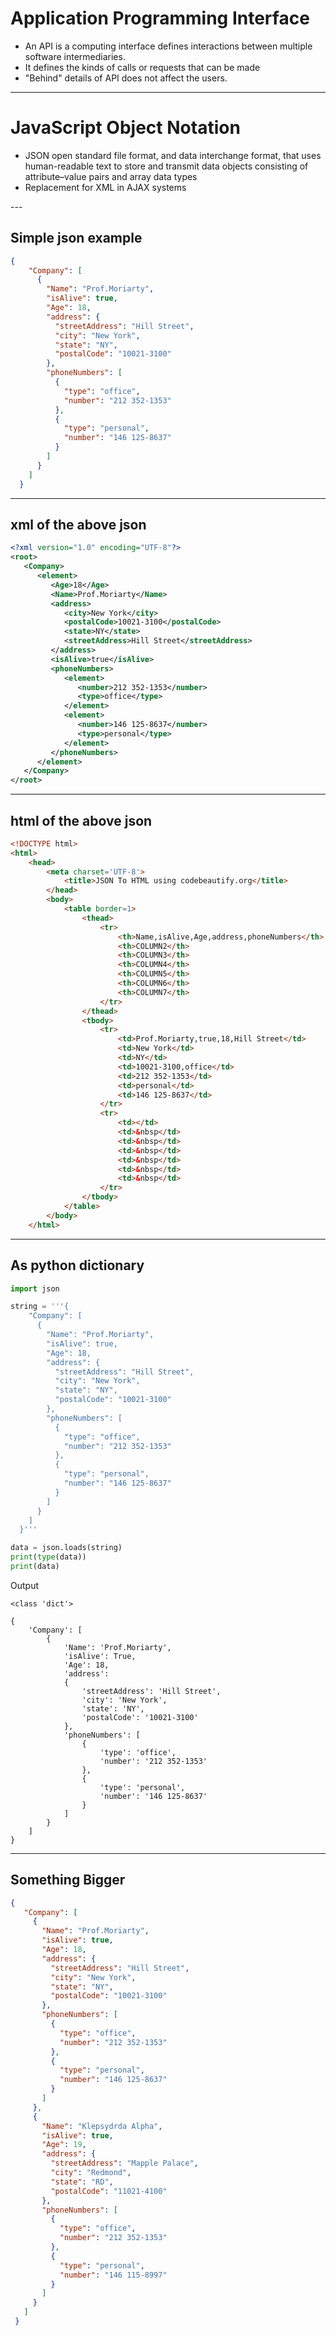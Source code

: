 # Application Programming Interface


<ul>
<li>
An API is a computing interface defines interactions between multiple software intermediaries. 
</li>

<li>
It defines the kinds of calls or requests that can be made
</li>

<li>
"Behind" details of  API does not affect the users.
</li>
</ul>

---

# JavaScript Object Notation


<ul>
<li>
JSON open standard file format, and data interchange format, that uses human-readable text to store and transmit data objects consisting of attribute–value pairs and array data types  
</li>

<li>
Replacement for XML in AJAX systems
</li>

</ul>
---

##  Simple json example


```json
{
    "Company": [
      {
        "Name": "Prof.Moriarty",
        "isAlive": true,
        "Age": 18,
        "address": {
          "streetAddress": "Hill Street",
          "city": "New York",
          "state": "NY",
          "postalCode": "10021-3100"
        },
        "phoneNumbers": [
          {
            "type": "office",
            "number": "212 352-1353"
          },
          {
            "type": "personal",
            "number": "146 125-8637"
          }
        ]
      }
    ]
  }
```
---


## xml of the above json


```xml
<?xml version="1.0" encoding="UTF-8"?>
<root>
   <Company>
      <element>
         <Age>18</Age>
         <Name>Prof.Moriarty</Name>
         <address>
            <city>New York</city>
            <postalCode>10021-3100</postalCode>
            <state>NY</state>
            <streetAddress>Hill Street</streetAddress>
         </address>
         <isAlive>true</isAlive>
         <phoneNumbers>
            <element>
               <number>212 352-1353</number>
               <type>office</type>
            </element>
            <element>
               <number>146 125-8637</number>
               <type>personal</type>
            </element>
         </phoneNumbers>
      </element>
   </Company>
</root>
```
---

## html of the above json

```html
<!DOCTYPE html>
<html>
	<head>
		<meta charset='UTF-8'>
			<title>JSON To HTML using codebeautify.org</title>
		</head>
		<body>
			<table border=1>
				<thead>
					<tr>
						<th>Name,isAlive,Age,address,phoneNumbers</th>
						<th>COLUMN2</th>
						<th>COLUMN3</th>
						<th>COLUMN4</th>
						<th>COLUMN5</th>
						<th>COLUMN6</th>
						<th>COLUMN7</th>
					</tr>
				</thead>
				<tbody>
					<tr>
						<td>Prof.Moriarty,true,18,Hill Street</td>
						<td>New York</td>
						<td>NY</td>
						<td>10021-3100,office</td>
						<td>212 352-1353</td>
						<td>personal</td>
						<td>146 125-8637</td>
					</tr>
					<tr>
						<td></td>
						<td>&nbsp</td>
						<td>&nbsp</td>
						<td>&nbsp</td>
						<td>&nbsp</td>
						<td>&nbsp</td>
						<td>&nbsp</td>
					</tr>
				</tbody>
			</table>
		</body>
	</html>
```

---

## As python dictionary
```python
import json

string = '''{
    "Company": [
      {
        "Name": "Prof.Moriarty",
        "isAlive": true,
        "Age": 18,
        "address": {
          "streetAddress": "Hill Street",
          "city": "New York",
          "state": "NY",
          "postalCode": "10021-3100"
        },
        "phoneNumbers": [
          {
            "type": "office",
            "number": "212 352-1353"
          },
          {
            "type": "personal",
            "number": "146 125-8637"
          }
        ]
      }
    ]
  }'''

data = json.loads(string)
print(type(data))
print(data)
```
Output
```
<class 'dict'>

{
    'Company': [
        {
            'Name': 'Prof.Moriarty', 
            'isAlive': True, 
            'Age': 18, 
            'address': 
            {
                'streetAddress': 'Hill Street', 
                'city': 'New York', 
                'state': 'NY', 
                'postalCode': '10021-3100'
            }, 
            'phoneNumbers': [
                {
                    'type': 'office', 
                    'number': '212 352-1353'
                }, 
                {
                    'type': 'personal', 
                    'number': '146 125-8637'
                }
            ]
        }
    ]
}

```
---
 ## Something Bigger

 ```json
 {
    "Company": [
      {
        "Name": "Prof.Moriarty",
        "isAlive": true,
        "Age": 18,
        "address": {
          "streetAddress": "Hill Street",
          "city": "New York",
          "state": "NY",
          "postalCode": "10021-3100"
        },
        "phoneNumbers": [
          {
            "type": "office",
            "number": "212 352-1353"
          },
          {
            "type": "personal",
            "number": "146 125-8637"
          }
        ]
      },
      {
        "Name": "Klepsydrda Alpha",
        "isAlive": true,
        "Age": 19,
        "address": {
          "streetAddress": "Mapple Palace",
          "city": "Redmond",
          "state": "RD",
          "postalCode": "11021-4100"
        },
        "phoneNumbers": [
          {
            "type": "office",
            "number": "212 352-1353"
          },
          {
            "type": "personal",
            "number": "146 115-8997"
          }
        ]
      }
    ]
  }

 ```